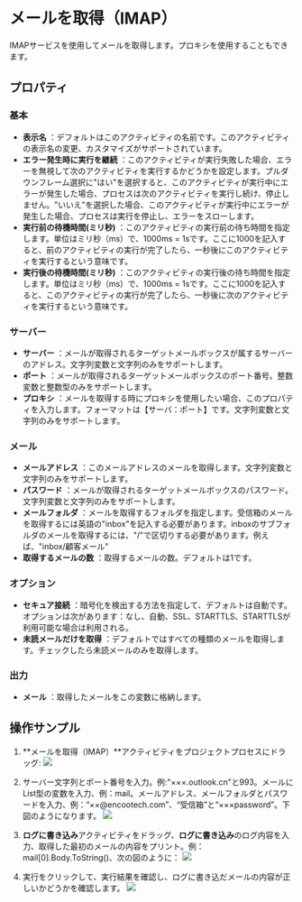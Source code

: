 # メールを取得（IMAP）

IMAPサービスを使用してメールを取得します。プロキシを使用することもできます。

## プロパティ

### 基本
- **表示名** ：デフォルトはこのアクティビティの名前です。このアクティビティの表示名の変更、カスタマイズがサポートされています。
- **エラー発生時に実行を継続** ：このアクティビティが実行失敗した場合、エラーを無視して次のアクティビティを実行するかどうかを設定します。プルダウンフレーム選択に"はい"を選択すると、このアクティビティが実行中にエラーが発生した場合、プロセスは次のアクティビティを実行し続け、停止しません。"いいえ"を選択した場合、このアクティビティが実行中にエラーが発生した場合、プロセスは実行を停止し、エラーをスローします。
- **実行前の待機時間(ミリ秒)** ：このアクティビティの実行前の待ち時間を指定します。単位はミリ秒（ms）で、1000ms = 1sです。ここに1000を記入すると、前のアクティビティの実行が完了したら、一秒後にこのアクティビティを実行するという意味です。
- **実行後の待機時間(ミリ秒)** ：このアクティビティの実行後の待ち時間を指定します。単位はミリ秒（ms）で、1000ms = 1sです。ここに1000を記入すると、このアクティビティの実行が完了したら、一秒後に次のアクティビティを実行するという意味です。

### サーバー

- **サーバー** ：メールが取得されるターゲットメールボックスが属するサーバーのアドレス。文字列変数と文字列のみをサポートします。
- **ポート** ：メールが取得されるターゲットメールボックスのポート番号。整数変数と整数型のみをサポートします。
- **プロキシ** ：メールを取得する時にプロキシを使用したい場合、このプロパティを入力します。フォーマットは【サーバ：ポート】です。文字列変数と文字列のみをサポートします。

### メール

- **メールアドレス** ：このメールアドレスのメールを取得します。文字列変数と文字列のみをサポートします。
- **パスワード** ：メールが取得されるターゲットメールボックスのパスワード。文字列変数と文字列のみをサポートします。
- **メールフォルダ** ：メールを取得するフォルダを指定します。受信箱のメールを取得するには英語の"inbox"を記入する必要があります。inboxのサブフォルダのメールを取得するには、"/"で区切りする必要があります。例えば、"inbox/顧客メール"
- **取得するメールの数** ：取得するメールの数。デフォルトは1です。

### オプション

- **セキュア接続** ：暗号化を検出する方法を指定して、デフォルトは自動です。オプションは次があります：なし、自動、SSL、STARTTLS、STARTTLSが利用可能な場合は利用される。
- **未読メールだけを取得** ：デフォルトではすべての種類のメールを取得します。チェックしたら未読メールのみを取得します。

### 出力

- **メール** ：取得したメールをこの変数に格納します。

## 操作サンプル

1. **メールを取得（IMAP）**アクティビティをプロジェクトプロセスにドラッグ:
![](https://docimages.blob.core.chinacloudapi.cn/images/Activities/GetMailIMAP20201223.png)

2. サーバー文字列とポート番号を入力。例:"×××.outlook.cn"と993。メールにList<MailMessage>型の変数を入力、例：mail。メールアドレス、メールフォルダとパスワードを入力、例：“××@encootech.com”、“受信箱”と“×××password”。下図のようになります。
![](https://docimages.blob.core.chinacloudapi.cn/images/Activities/GetMailIMAP2020122302.png)

3. **ログに書き込み**アクティビティをドラッグ、**ログに書き込み**のログ内容を入力、取得した最初のメールの内容をプリント。例：mail[0].Body.ToString()、次の図のように：
![](https://docimages.blob.core.chinacloudapi.cn/images/Activities/GetMailIMAP2020122303.png)

4. 実行をクリックして、実行結果を確認し、ログに書き込だメールの内容が正しいかどうかを確認します。
![](https://docimages.blob.core.chinacloudapi.cn/images/Activities/GetMailIMAP2020122304.png)
